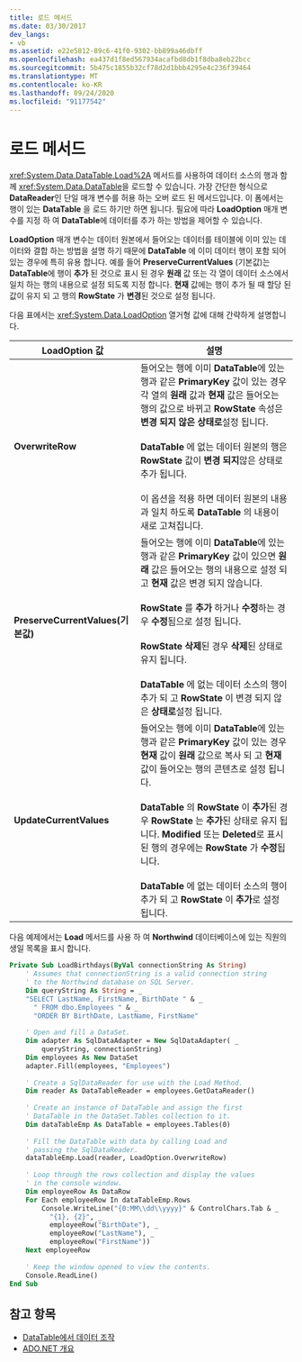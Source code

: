 ```yaml
---
title: 로드 메서드
ms.date: 03/30/2017
dev_langs:
- vb
ms.assetid: e22e5812-89c6-41f0-9302-bb899a46dbff
ms.openlocfilehash: ea437d1f8ed567934acafbd8db1f8dba8eb22bcc
ms.sourcegitcommit: 5b475c1855b32cf78d2d1bbb4295e4c236f39464
ms.translationtype: MT
ms.contentlocale: ko-KR
ms.lasthandoff: 09/24/2020
ms.locfileid: "91177542"
---
```

# <a name="the-load-method"></a>로드 메서드

<xref:System.Data.DataTable.Load%2A> 메서드를 사용하여 데이터 소스의 행과 함께 <xref:System.Data.DataTable>을 로드할 수 있습니다. 가장 간단한 형식으로 **DataReader**인 단일 매개 변수를 허용 하는 오버 로드 된 메서드입니다. 이 폼에서는 행이 있는 **DataTable** 을 로드 하기만 하면 됩니다. 필요에 따라 **LoadOption** 매개 변수를 지정 하 여 **DataTable**에 데이터를 추가 하는 방법을 제어할 수 있습니다.  
  
 **LoadOption** 매개 변수는 데이터 원본에서 들어오는 데이터를 테이블에 이미 있는 데이터와 결합 하는 방법을 설명 하기 때문에 **DataTable** 에 이미 데이터 행이 포함 되어 있는 경우에 특히 유용 합니다. 예를 들어 **PreserveCurrentValues** (기본값)는 **DataTable**에 행이 **추가** 된 것으로 표시 된 경우 **원래** 값 또는 각 열이 데이터 소스에서 일치 하는 행의 내용으로 설정 되도록 지정 합니다. **현재** 값에는 행이 추가 될 때 할당 된 값이 유지 되 고 행의 **RowState** 가 **변경**된 것으로 설정 됩니다.  
  
 다음 표에서는 <xref:System.Data.LoadOption> 열거형 값에 대해 간략하게 설명합니다.  
  
|LoadOption 값|설명|  
|----------------------|-----------------|  
|**OverwriteRow**|들어오는 행에 이미 **DataTable**에 있는 행과 같은 **PrimaryKey** 값이 있는 경우 각 열의 **원래** 값과 **현재** 값은 들어오는 행의 값으로 바뀌고 **RowState** 속성은 **변경 되지 않은 상태로**설정 됩니다.<br /><br /> **DataTable** 에 없는 데이터 원본의 행은 **RowState** 값이 **변경 되지**않은 상태로 추가 됩니다.<br /><br /> 이 옵션을 적용 하면 데이터 원본의 내용과 일치 하도록 **DataTable** 의 내용이 새로 고쳐집니다.|  
|**PreserveCurrentValues(기본값)**|들어오는 행에 이미 **DataTable**에 있는 행과 같은 **PrimaryKey** 값이 있으면 **원래** 값은 들어오는 행의 내용으로 설정 되 고 **현재** 값은 변경 되지 않습니다.<br /><br /> **RowState** 를 **추가** 하거나 **수정**하는 경우 **수정**됨으로 설정 됩니다.<br /><br /> **RowState** **삭제**된 경우 **삭제**된 상태로 유지 됩니다.<br /><br /> **DataTable** 에 없는 데이터 소스의 행이 추가 되 고 **RowState** 이 변경 되지 않은 **상태로**설정 됩니다.|  
|**UpdateCurrentValues**|들어오는 행에 이미 **DataTable**에 있는 행과 같은 **PrimaryKey** 값이 있는 경우 **현재** 값이 **원래** 값으로 복사 되 고 **현재** 값이 들어오는 행의 콘텐츠로 설정 됩니다.<br /><br /> **DataTable** 의 **RowState** 이 **추가**된 경우 **RowState** 는 **추가**된 상태로 유지 됩니다. **Modified** 또는 **Deleted**로 표시 된 행의 경우에는 **RowState** 가 **수정**됩니다.<br /><br /> **DataTable** 에 없는 데이터 소스의 행이 추가 되 고 **RowState** 이 **추가**로 설정 됩니다.|  
  
 다음 예제에서는 **Load** 메서드를 사용 하 여 **Northwind** 데이터베이스에 있는 직원의 생일 목록을 표시 합니다.  
  
```vb  
Private Sub LoadBirthdays(ByVal connectionString As String)  
    ' Assumes that connectionString is a valid connection string  
    ' to the Northwind database on SQL Server.  
    Dim queryString As String = _  
    "SELECT LastName, FirstName, BirthDate " & _  
      " FROM dbo.Employees " & _  
      "ORDER BY BirthDate, LastName, FirstName"  
  
    ' Open and fill a DataSet.
    Dim adapter As SqlDataAdapter = New SqlDataAdapter( _  
        queryString, connectionString)  
    Dim employees As New DataSet  
    adapter.Fill(employees, "Employees")  
  
    ' Create a SqlDataReader for use with the Load Method.  
    Dim reader As DataTableReader = employees.GetDataReader()  
  
    ' Create an instance of DataTable and assign the first  
    ' DataTable in the DataSet.Tables collection to it.  
    Dim dataTableEmp As DataTable = employees.Tables(0)  
  
    ' Fill the DataTable with data by calling Load and  
    ' passing the SqlDataReader.  
    dataTableEmp.Load(reader, LoadOption.OverwriteRow)  
  
    ' Loop through the rows collection and display the values  
    ' in the console window.  
    Dim employeeRow As DataRow  
    For Each employeeRow In dataTableEmp.Rows  
        Console.WriteLine("{0:MM\\dd\\yyyy}" & ControlChars.Tab & _  
          "{1}, {2}", _  
          employeeRow("BirthDate"), _  
          employeeRow("LastName"), _  
          employeeRow("FirstName"))  
    Next employeeRow  
  
    ' Keep the window opened to view the contents.  
    Console.ReadLine()  
End Sub  
```  
  
## <a name="see-also"></a>참고 항목

- [DataTable에서 데이터 조작](manipulating-data-in-a-datatable.md)
- [ADO.NET 개요](../ado-net-overview.md)
